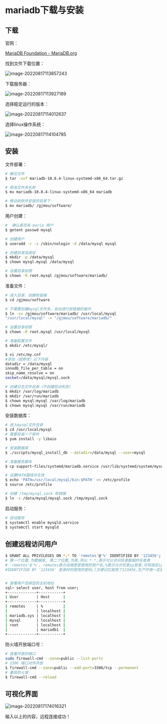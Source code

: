 # mariadb下载与安装

## 下载

官网：

[MariaDB Foundation - MariaDB.org](https://mariadb.org/)



找到文件下载位置：

![image-20220817113857243](../../md-photo/image-20220817113857243.png)



下载服务器：

![image-20220817113927189](../../md-photo/image-20220817113927189.png)



选择稳定运行的版本：

![image-20220817114012637](../../md-photo/image-20220817114012637.png)



选择linux操作系统：

![image-20220817114104785](../../md-photo/image-20220817114104785.png)



## 安装

文件部署：

```bash
# 解压文件
$ tar -xvf mariadb-10.8.4-linux-systemd-x86_64.tar.gz

# 修改文件夹名称
$ mv mariadb-10.8.4-linux-systemd-x86_64 mariadb

# 移动到软件安装的目录下
$ mv mariadb/ /gjmou/software/
```



用户创建：

```bash
#  确认是否有 maria 用户
$ getent passwd mysql

# 创建用户
$ useradd -r -s /sbin/nologin -d /data/mysql mysql

# 创建目录及授权
$ mkdir -p /data/mysql
$ chown mysql.mysql /data/mysql

# 设置目录权限
$ chown -R root.mysql /gjmou/software/mariadb/
```



准备文件：

```bash
# 进入目录，创建软链接
$ cd /gjmou/software

# 不需要创建mysql文件夹，自动进行软链接的操作
$ ln -sv /gjmou/software/mariadb/ /usr/local/mysql
"/usr/local/mysql" -> "/gjmou/software/mariadb/"

# 设置目录权限
$ chown -R root.mysql /usr/local/mysql

# 准备配置文件
$ mkdir /etc/mysql/

$ vi /etc/my.cnf
#添加（或修改）以下内容
datadir = /data/mysql
innodb_file_per_table = on
skip_name_resolve = on
socket=/data/mysql/mysql.sock

# 创建日志文件目录（不创建启动失败）
$ mkdir /var/log/mariadb
$ mkdir /var/run/mariadb
$ chown mysql:mysql /var/log/mariadb
$ chown mysql:mysql /var/run/mariadb
```



安装数据库：

```bash
# 进入mysql文件目录
$ cd /usr/local/mysql
# 需要安装一个软件
$ yum install -y libaio

# 安装数据库
$ ./scripts/mysql_install_db --datadir=/data/mysql --user=mysql

# 准备服务脚本
$ cp support-files/systemd/mariadb.service /usr/lib/systemd/system/mysqld.service

# 设置PATH路径并生效
$ echo 'PATH=/usr/local/mysql/bin:$PATH' >> /etc/profile
$ source /etc/profile

# 创建 /tmp/mysql.sock 软链接
$ ln -s /data/mysql/mysql.sock /tmp/mysql.sock
```



启动服务：

```bash
# 启动服务
$ systemctl enable mysqld.service
$ systemctl start mysqld
```



## 创建远程访问用户

```bash
$ GRANT ALL PRIVILEGES ON *.* TO 'remotes'@'%' IDENTIFIED BY '123456';
# 第一个位置,为数据库, 第二个位置,为表,所以 *.*,表示可以访问任意数据的任意表
# 'remotes'@'%', remotes表示远端登录使用的用户名,%表示允许任意ip登录,可将指定ip替换掉%, remotes与%可以自定义
#IDENTIFIED BY '123456' 登录时的使用的密码,(方便记忆就用了123456,生产环境一定要替换掉)


# 查看用户及绑定的主机地址
sql> select user, host from user;
+-------------+-----------+
| User        | Host      |
+-------------+-----------+
| remotes     | %         |
|             | localhost |
| mariadb.sys | localhost |
| mysql       | localhost |
| root        | localhost |
|             | mariadb1  |
+-------------+-----------+
```



防火墙开放端口号：

```bash
# 查看开放的端口
sudo firewall-cmd --zone=public --list-ports
# 3306 端口对外开放
$ firewall-cmd --zone=public --add-port=3306/tcp --permanent  
# 重启防火墙
$ firewall-cmd --reload
```



## 可视化界面

![image-20220817174016321](../../md-photo/image-20220817174016321.png)

输入以上的内容，远程连接成功！
